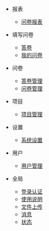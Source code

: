 - 报表
    - [问卷报表](/报表/问卷报表.md)

- 填写问卷
    - [答卷](/问卷/答卷.md)
    - [我的问卷](/问卷/我的问卷.md)
  
- 问卷
    - [答卷管理](/问卷/答卷管理.md)
    - [问卷管理](/问卷/问卷管理.md)

- 项目
    - [项目管理](/项目/项目管理.md)

- 设置
  - [系统设置](/设置/系统设置.md)

- 用户
    - [用户管理](/用户/用户管理.md)

- 全局
    - [登录认证](/全局/登录认证.md)
    - [使用说明](/全局/使用说明.md)
    - [文件上传](/全局/文件上传.md)
    - [消息](/全局/消息.md)
    - [状态](/全局/状态.md)